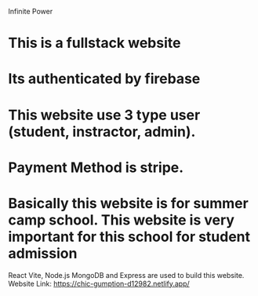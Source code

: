 Infinite Power
# This is a fullstack website
# Its authenticated by firebase
# This website use 3 type user (student, instractor, admin).
# Payment Method is stripe. 
# Basically this website is for summer camp school. This website is very important for this school for student admission
React Vite, Node.js MongoDB and Express are used to build this website.
Website Link: https://chic-gumption-d12982.netlify.app/